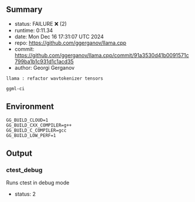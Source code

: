 ## Summary

- status:  FAILURE ❌ (2)
- runtime: 0:11.34
- date:    Mon Dec 16 17:31:07 UTC 2024
- repo:    https://github.com/ggerganov/llama.cpp
- commit:  https://github.com/ggerganov/llama.cpp/commit/91a3530d41b0091571c799ba1b1c931d1c1acd35
- author:  Georgi Gerganov
```
llama : refactor wavtokenizer tensors

ggml-ci
```

## Environment

```
GG_BUILD_CLOUD=1
GG_BUILD_CXX_COMPILER=g++
GG_BUILD_C_COMPILER=gcc
GG_BUILD_LOW_PERF=1
```

## Output

### ctest_debug

Runs ctest in debug mode
- status: 2
```

```

